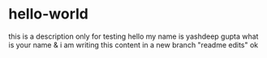 # hello-world
this is a description only for testing 
hello my name is yashdeep gupta
what is your name & i am writing this content in a new branch "readme edits" 
ok
